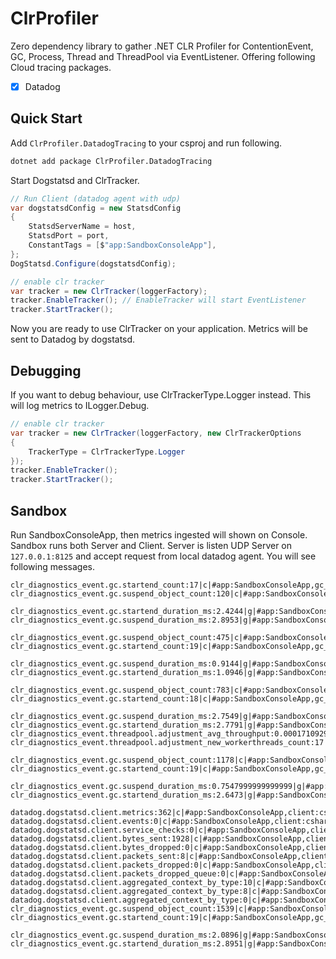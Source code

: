 # ClrProfiler

Zero dependency library to gather .NET CLR Profiler for ContentionEvent, GC, Process, Thread and ThreadPool via EventListener.
Offering following Cloud tracing packages.

* [x] Datadog

## Quick Start

Add `ClrProfiler.DatadogTracing` to your csproj and run following.

```sh
dotnet add package ClrProfiler.DatadogTracing
```

Start Dogstatsd and ClrTracker.

```cs
// Run Client (datadog agent with udp)
var dogstatsdConfig = new StatsdConfig
{
    StatsdServerName = host,
    StatsdPort = port,
    ConstantTags = [$"app:SandboxConsoleApp"],
};
DogStatsd.Configure(dogstatsdConfig);

// enable clr tracker
var tracker = new ClrTracker(loggerFactory);
tracker.EnableTracker(); // EnableTracker will start EventListener
tracker.StartTracker();
```

Now you are ready to use ClrTracker on your application. Metrics will be sent to Datadog by dogstatsd.

## Debugging

If you want to debug behaviour, use ClrTrackerType.Logger instead. This will log metrics to ILogger.Debug.

```cs
// enable clr tracker
var tracker = new ClrTracker(loggerFactory, new ClrTrackerOptions
{
    TrackerType = ClrTrackerType.Logger
});
tracker.EnableTracker();
tracker.StartTracker();
```

## Sandbox

Run SandboxConsoleApp, then metrics ingested will shown on Console. Sandbox runs both Server and Client. Server is listen UDP Server on `127.0.0.1:8125` and accept request from local datadog agent.
You will see following messages.

```
clr_diagnostics_event.gc.startend_count:17|c|#app:SandboxConsoleApp,gc_gen:2,gc_type:0,gc_reason:induced
clr_diagnostics_event.gc.suspend_object_count:120|c|#app:SandboxConsoleApp,gc_suspend_reason:gc

clr_diagnostics_event.gc.startend_duration_ms:2.4244|g|#app:SandboxConsoleApp,gc_gen:2,gc_type:0,gc_reason:induced
clr_diagnostics_event.gc.suspend_duration_ms:2.8953|g|#app:SandboxConsoleApp,gc_suspend_reason:gc

clr_diagnostics_event.gc.suspend_object_count:475|c|#app:SandboxConsoleApp,gc_suspend_reason:gc
clr_diagnostics_event.gc.startend_count:19|c|#app:SandboxConsoleApp,gc_gen:2,gc_type:0,gc_reason:induced

clr_diagnostics_event.gc.suspend_duration_ms:0.9144|g|#app:SandboxConsoleApp,gc_suspend_reason:gc
clr_diagnostics_event.gc.startend_duration_ms:1.0946|g|#app:SandboxConsoleApp,gc_gen:2,gc_type:0,gc_reason:induced

clr_diagnostics_event.gc.suspend_object_count:783|c|#app:SandboxConsoleApp,gc_suspend_reason:gc
clr_diagnostics_event.gc.startend_count:18|c|#app:SandboxConsoleApp,gc_gen:2,gc_type:0,gc_reason:induced

clr_diagnostics_event.gc.suspend_duration_ms:2.7549|g|#app:SandboxConsoleApp,gc_suspend_reason:gc
clr_diagnostics_event.gc.startend_duration_ms:2.7791|g|#app:SandboxConsoleApp,gc_gen:2,gc_type:0,gc_reason:induced
clr_diagnostics_event.threadpool.adjustment_avg_throughput:0.00017109293075546954|g|#app:SandboxConsoleApp,thread_adjust_reason:warmup
clr_diagnostics_event.threadpool.adjustment_new_workerthreads_count:17|g|#app:SandboxConsoleApp,thread_adjust_reason:warmup

clr_diagnostics_event.gc.suspend_object_count:1178|c|#app:SandboxConsoleApp,gc_suspend_reason:gc
clr_diagnostics_event.gc.startend_count:19|c|#app:SandboxConsoleApp,gc_gen:2,gc_type:0,gc_reason:induced

clr_diagnostics_event.gc.suspend_duration_ms:0.7547999999999999|g|#app:SandboxConsoleApp,gc_suspend_reason:gc
clr_diagnostics_event.gc.startend_duration_ms:2.6473|g|#app:SandboxConsoleApp,gc_gen:2,gc_type:0,gc_reason:induced

datadog.dogstatsd.client.metrics:362|c|#app:SandboxConsoleApp,client:csharp,client_version:7.0.0.0,client_transport:udp,app:SandboxConsoleApp
datadog.dogstatsd.client.events:0|c|#app:SandboxConsoleApp,client:csharp,client_version:7.0.0.0,client_transport:udp,app:SandboxConsoleApp
datadog.dogstatsd.client.service_checks:0|c|#app:SandboxConsoleApp,client:csharp,client_version:7.0.0.0,client_transport:udp,app:SandboxConsoleApp
datadog.dogstatsd.client.bytes_sent:1928|c|#app:SandboxConsoleApp,client:csharp,client_version:7.0.0.0,client_transport:udp,app:SandboxConsoleApp
datadog.dogstatsd.client.bytes_dropped:0|c|#app:SandboxConsoleApp,client:csharp,client_version:7.0.0.0,client_transport:udp,app:SandboxConsoleApp
datadog.dogstatsd.client.packets_sent:8|c|#app:SandboxConsoleApp,client:csharp,client_version:7.0.0.0,client_transport:udp,app:SandboxConsoleApp
datadog.dogstatsd.client.packets_dropped:0|c|#app:SandboxConsoleApp,client:csharp,client_version:7.0.0.0,client_transport:udp,app:SandboxConsoleApp
datadog.dogstatsd.client.packets_dropped_queue:0|c|#app:SandboxConsoleApp,client:csharp,client_version:7.0.0.0,client_transport:udp,app:SandboxConsoleApp
datadog.dogstatsd.client.aggregated_context_by_type:10|c|#app:SandboxConsoleApp,client:csharp,client_version:7.0.0.0,client_transport:udp,app:SandboxConsoleApp,metrics_type:gauge
datadog.dogstatsd.client.aggregated_context_by_type:8|c|#app:SandboxConsoleApp,client:csharp,client_version:7.0.0.0,client_transport:udp,app:SandboxConsoleApp,metrics_type:count
datadog.dogstatsd.client.aggregated_context_by_type:0|c|#app:SandboxConsoleApp,client:csharp,client_version:7.0.0.0,client_transport:udp,app:SandboxConsoleApp,metrics_type:set
clr_diagnostics_event.gc.suspend_object_count:1539|c|#app:SandboxConsoleApp,gc_suspend_reason:gc
clr_diagnostics_event.gc.startend_count:19|c|#app:SandboxConsoleApp,gc_gen:2,gc_type:0,gc_reason:induced

clr_diagnostics_event.gc.suspend_duration_ms:2.0896|g|#app:SandboxConsoleApp,gc_suspend_reason:gc
clr_diagnostics_event.gc.startend_duration_ms:2.8951|g|#app:SandboxConsoleApp,gc_gen:2,gc_type:0,gc_reason:induced
```
